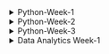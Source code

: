 <details>
    <summary>Python-Week-1</summary>

## Day 1:
### Introduction and Onboarding
I was introduced to the Python course content as well as what is expected of me in the end. Taken through how computers work with regards to memory and how it stores information, how we are able to access it and what happens when we write and run a computer program. I was then taken through installing Python, pip and Jupyter. Jupyter can only be installed using pip, which is the Python package installer which allows us to view most exercise files. Once everything was installed, I ran "jupyter notebook" which opened up the exercise files in the browser and from there I was able to create a new python 3 file which allowed me to run code in python without needing to use the command line. I also installed VS Code and ran the same Python code to see if it also works well on a text editor. Coming into this I was only familiar with VS Code so navigating and understanding Jupyter initially came with a bit of a challenge but I managed to work through it after reading more about it.

### Introduction
This compromised of a knowledge check going over finding the value of a variable when an array was already given and then altered, how a computer reads a comment line in Python and which symbol represents a comment when one is written. I found this questions helpful as they gave me a guide into what I can expect during the Python course. 

## Day 2:
### Variables and Types
I learnt that a **variable** is a basic unit of a program, which is assigned a value. The variable name cannot begin with a number, otherwise, it won't be used but it can include upper and lower case letters, including underscores. I did note that in Python, variable names begin with lowercase letters. Python has several types of variables such as *integers* - whole numbers, *floats* - decimal numbers, *complex numbers* - for complex calculations, *strings* - collections of characters, and booleans - true or false. Strings can be concatenated using a plus sign but cannot be used to add strings and numbers.

### Data Structures
These allow for the storage of a list of values in a single variable. Which are the following: **List** data structure - order is important, can contain any data type, incl. a list within a list and len funtion is used to determine the length, **Set** data structure - similar to a list, contains unique elements, declared by curly braces and order not important. **Tuples** - similar to lists, cannot be modified once declared, useful in storing large amounts of data in an efficient way in memory. **Dictionary** - collections of key-value pairs and are declared using curly braces and accessed using keys.

### Operators
These instructions that perform operations on variables and values by manipulating and performing actions on data. **Addition (+)** - adding things together to get a result and can concatenate two strings, **multiplication (*)** - multiplies numbers together but can also work with a string, **exponent** - raises a number to specified power, **division (/)** - returns floating point value even if the result is a whole number, **modulus (%)** - provides remainder after division e.g. 20/6 remainder 2 returned by modulus.
Other operators include **comparison operators** - evaluate two variables or values and produce boolean result e.g. ==, <, <=, >, >=. **Logical operators ('and', 'or' and 'not')** - 'and' returns true if both operands true, 'or' returns true if at least one operand is true and 'not' negates (reversing the truth value) boolean value it operates on. **Membership operators ('in' and 'not in')** - 'in' to check if a number of a string exits in given list/string.

### Control Flow
If statement allows us to execute a block of code only if a certain condition is met. If a condtion is true, indented code under if statement =  executed, if there's more code and an else statement is added, then the code under that = executed if condition is false. Indentation is very important - determines structure of the program.
- **For loop** - used to iterate over a list of any iterable object.
- **While loop** - similar to for loop but keeps looping until a certain condition is false. Important to make sure condition in while loop will eventually = false or loop will continue indefinitely.

### Functions
Like a machine that takes inputs and produces outputs e.g. toaster takes bread, produces toast. Toaster can still apply toasting function even if bread is not used.
- Defined by using *'def'* keyword followed by function name and arguments in parentheses.
- Can take one or more arguments and may or may not return a value.
- may mutate a variable without returning anything e.g. print function only prints output and doesn't return anything.
- keyword *'None'* represents absence of value, default return value for functions that do not explicitly return anything.

### Classes and Objects
- Class - help label and organize related collections of functions and attributes.
- E.g. a class called has multiple functions and attributes such as legs, a name and bark.
    - special function (init) created and gets called when instance of class is created.
    - init function takes variable called *'self'* which refers to specific instance of the Dog class.
```
class Dog:
    def __init__(self, name):
        self.name = name
        self.legs = 4

    def speak(self):
        print(self.name + ' says: Bark!')
```
- Defining attributes and functions of Dog class. E.g. Dog with four legs and has the name 'Rover' and a function called 'speak', which prints 'bark'.
- These attributes or functions in the class can be accessed using 'self' variable.
- Can be used by creating a new instance by calling 'dog' passing other variables such as name.
- Speak function takes 'self' as first variable ---> instance of the class  
    - class instances ---> objects
        - variables inside these classes ---> attributes
            - functions ---> methods.
```
my_dog = Dog('Rover')
another_dog = Dog('Fluffy')

my_dog.speak()

another_dog.speak()
```
### Factorial challenge
Factorial function gives the number of possible arrangements of a set of items of length 'n'
```
E.g. 4! ('four factorial') or ways to arrange four items
* can be calculated as 4 * 3 * 2 * 1
* 5! = 5 * 4 * 3 * 2 * 1 = 120
* 6! = 6 * 5 * 4 * 3 * 2 * 1 = 720
* 0! = 1
```
factorial = ! after a number = to the product of that number and all the integers below it down to one.
If type of 'num' is not an integer, we return none, this includes floats e.g. 1.2 and string. Negative numbers such as '-2' are integers but are also special cases, therefore if number < 0, return none.

- Recursion: when a function calls itself directly or indirectly.
    - all same checks performed then return the number multiplied by the factorial of the number minus one.
    - It calls itself, but with a number that's one smaller than before.
    - all checks repeated until input number = 0 and we return one.
    - factorial of the number if returned.
## Day 3:
### Ints and Floats
Division with ints = returns float e.g. 20/4 = 5.0
Returns float to accomodate non-whole numbers and adding a float to an int or multiplying/ using exponents with both = float.

- e.g. 256.0 can be converted to int using int class.
- Casting: converting from one type to another.
      - values like 8.9 casts to 8 and not 9.
      - no rounding when casting floats to ints, just removes the decimal.
      - can use round function when casting to round to nearest int ---> can also specify number of decimal places to round to.

- Floats = approximations resulting in rounding errors.
- stored as binary ones and zeros in memory, due to memory limitations ---> approximations = rounding errors.
- rounding function can mitigate (reduce, alleviate or lesson) this issue.

### Alternate Number Types
If you pass a number in a string, int class = convert to integer e.g. "100" --> 100.
If you pass second argument as a numer, it will convert first argument from that base to base 10. e.g. "100" in base 2 = 4 base 10.
First argument always = **string**
Due to maybe having non-numeric characters in the string that are valid in some bases e.g. "1ab" in base 16. "1ab" is not an integer.
```
int('1ab', 16)
1: 1*16^2, a: 10*16^1, b: 11*16^0
256 + 160 + 11 = 427
```

### Decimals
To use decimal module - import decimal class and the getcontext function. Deccimal class can help instantiate a decimal object with a number value e.g. 1/3 = 0.3333 with four decimals. Pass float as string so no problems are encounted.
```
from decimal import *
getcontext()
getcontext().prec=4 (changing decimal places)
Decimal(1) / Decimal(3)
= Decimal('0.3333')
```
```
getcontext().prec=2
Decimal(1) / Decimal(3)
= Decimal('0.33')
```

### Booleans
* Python casts integers to booleans: 1 = true and 0 = false.
* Anything except 0 = true, even -1 and imaginary 1 = true but float 0 and imaginary 0 = false.
* When it comes to strings: Boolean true = true, anything other than an empty string = true.
* Even "false" = true.
* Only false string is an empty one, with no spaces.
* Can also cast data structures to booleans - empty list or dictionary = false but anything inside = true.
* When non-value returned from a function = false.

### Strings
- Slicing: taking a portion of a string and returning it.
```
name = 'My name is Iron-man'
for first character: name[0] --> 'M'
for second character: name[1] --> 'y'
first 7 characters: name[0:7] --> 'My name'
same result as the one above: name[:7] --> 'My name'
All characters from index 11 to the end of the string: name[11:] --> 'Iron-man'

```

- Few ways to create strings --> string concatenation and f-strings
      - f-strings: allow us to insert variables or expressions inside curly braces in a string. Can also do rounding and number formating.
      - Triple quotes used to create multi-line strings.
      - Back slash used to include literal triple quotes in the strings.


### Bytes
- Data that is passed aroung but rarely modified directly.
- information is stored in ones and zeros.
- raw data = bytes project
- used for streaming files or transmitting texts without knowing the encoding.

- create empty bytes object that's four bytes long e.g bytes(4) --> /x followed by 2 hexadecimal numbers. Each has 8 bits.
    * if b is printed in front --> it's a bytes object.
    * To create bytes object with actual data --> type in utf-8 and can also used decode function to turn a bytes object --> string.
- Bytes objects = immutable like tuples, but can use a byte array if you need to modify the data.
- Can treat it like a string and modify specific byte values using slice notation.
- Can also use int library to convert hexadecimal values back to bytes.



## Day 4:
### Lists
- Slicing used to extract a range of values from a list or string, can also add a third value to control the step size.
- Range function --> generate longer lists (can be sliced)
- Negative values --> used to step backwards through the list.
```
e.g. slicing:
myList = [1,2,3,4,5]
myList[0,6,2] = [1,3,5]

0: starting index of the slice (first element)
6: ending index of slice, exclusive so slice will include elements up to but not including index 6. Since there are only 5 elements in myList, it includes all elements up to the end of the list.
2: step size, which indicates how many elements to skip between each element, included in the slice.

```

- **append() method**: To add an item to the end of a list.
  ```
  e.g. myList = [1,2,3,4]
       myList.append(5)
       print(myList)
  =    [1,2,3,4,5]
  ```
- **insert() method**: To insert an item at a specific position in the list.
  ```
  e.g. myList.insert(3,10) ---> inserting value 10 at position 3.
  ```
- two ways to remove:
  - **remove() method**: removes an item based on its value and not the index. e.g. if we want to remove number 5 from the list ```myList.remove(5)```
  - **pop() method**: removes and returns the item at the end of the list. e.g. ```myList.pop() --> last item removed```
  - can also use a loop with pop() to remove all items from the list. e.g. ``` while len(myList) > 0 and inside loop we can print myList.pop(). After the loop, the list will be empty.```
    
- when assign list to variable, variable stores a reference to the list and not a copy.
- can modify list through one variable, changes reflected in other variables that reference the same list.
- **copy() method**: used to make copy of a list so that changes to one list don't affect the other.
- e.g. ```list with values 1,2,3,4,5 = b = a.copy()``` and then print both a and b to see difference.

### Sets
+ uses curly brackets e.g ```{'a', 'b', 'c'}, mySet or mySet = set(('a', 'b', 'c'))```
+ Commonly used to remove duplicates from a list, since sets only contain unique values.
+ e.g.
  ``` list with duplicate values and de-duplicate by converting to set and back:
  myList = ['b', 'c', 'd']
  mySet = list(set(myList))
  
+ not ordered
+ can't access elements in a set using an index or slicing syntax.
+ **add() function**: used to add elements to a set
+ **discard() function**: used to remove elements

+ **membership operation (in)**: used to check if an element is in a set
+ **length() function**: find the length of a set
+ **pop() function**: removes and returns an arbitrary element from set

### Tuples
- uses parenthesis ()
- ordered
- immutable - can't be modified
- more effecient, better for storing large amounts of data.
- e.g. ``` myTuple = ('a', 'b', 'c')
           myTuple --> ('a','b','c') ```


## Day 5:
### if and Else
- Conditional statements
- allows us to execute a block of code only if a certain condition is met.
-  ```a = true, if a: print it is true``` If condition is true, indented code under if statement will be executed. If else statement added, code under that will be executed, if condition is false.
-  indentation is important.

-  Elif: if the previous conditions were not true = try this condition.

-  if else statements sometimes drag on and you only want to evaluate somthing in a one-liner.
      * use ternary operator: takes in a boolean condition, evaluates it and returns one valuse if true and another value = false.

### While Loops
- Similar to a **for** loop but keeps looping until a certain condition is false.
- ``` a = 0, while a < 5: print a, a = a + 1```
- Important to make sure that condition in the while loop will eventually become false, otherwise loop will continue indefinitely.
  * Break: used to exit a loop early and will move to the next line of code outside of the loop.
  * Continue: used to skip over certain lines within a loop and jumps back to the top of the loop to start the next iteration.
- Sometimes you might use **continue** statement inside an if statement to prevent code in the lopp from running under certain conditions.
- Another way to use **continue** and **break** is to rearrange your code and make it more readable.

### For Loops
- To iterate over a list or any iterable object.
- ```for item in my_List: print item```
    - item in for loop = variable that represents the current item in the list
- You can declare a new variable, like 'item' to hold the value of each element in your list as you iterate through it.
  1. Pass: used to write a stub for a **for** loop.
  2. Continue: used to skip the rest of a loop during a specific iteration.
  3. Break: used to stop the loop early if you founc what you are looking for.
  4. Break-else: used to find prime numbers in just a few lines - can be used with **while** loops.
</details>

<details>
    <summary>Python-Week-2</summary>

 ## Day 1:
The basic unit of a program = a function

### Functions
- composed of a name and parameters, denoted by the **def** statement.
 ```
  def performOperation(num1, num2, operation):
    if operation == 'sum':
        return num1 + num2
    if operation == 'multiply':
        return num1 * num2
    
performOperation(2, 3, 'sum')

 ```
### Named Parameters
- can assign our value, 'operation = multiply' to override it.
- can pass in 'multiply' as a third parameter, to call this function.
- use "operation equals multiply" instead of having optional keyword parameters.
```
def performOperation(num1, num2, operation= 'sum', message='Default message'):
    print(message)
    if operation == 'sum':
        return num1 + num2
    if operation == 'multiply':
        return num1 * num2
    
performOperation(2, 3, message='A new message!', operation='multiply')
```
```
A new message!
6
```
- 'message' argument added with a specific default message is printed when the function is     called.
- when calling function, message is passed before or after operation as long as you specify which argument is which by using a comma to separate everything.

### *args
* *important rule*: keyword arguments must come after positional arguments.
* order of first two arguments is important.
* keyword arguments can be in any order.
* functional limitation to how many variables can be anticipated.
* Use asterisks before argument name: To allow users to pass any number of variables to create a pointer to the inputted variables.
* example below, the function is called with 3 arguments only one is expected and by adding an asterisk before args, Python understands that the variable name is just a reference to the arguments being passed.
* A **parameter** is the variable listed inside the parentheses in the function definition.
* An **argument** is the value that is sent to the function when it is called.
```
def performOperation(*args):
    print(args)
performOperation(1,2,3)
```
```
(1, 2, 3)
```
* When a keyword argument is passed you get an error because this only works for positional arguments.
* If keyword argument passed in, an 'unexpected keyword argument' error will occur
```
performOperation(1,2,3, operation='sum')

TypeError: performOperation() got an unexpected keywword argument 'operation'
```
### **kwargs
* used to handle arguments
* print kwargs to see that the keyword arguments are now stored as a dictionary instead of a tuple.
```
def performOperation(*args, **kwargs):
    print(args)
    print(kwargs)
performOperation(1,2,3, operation='sum')
```
```
(1, 2, 3)
{'operation': 'sum'}
```
### Function Scope
* Both *args and **kwargs are used to print out the arguments passed into a function
* Allows us to see a tuple and dictionary of the passed arguments.
* 'locals' function - allows us to access all the variables within a Python function without any asterisks.

#### locals()
- locals: variable names that are only accessible locally within a function.
- Trying to reference a variable outside its scope = error
```
def performOperation(num1, num2, operation='sum'):
    print(locals())

performOperation(1, 2, operation='multiply')
print(num1)
```
```
{'num1': 1, 'num2': 2, 'operation': 'multiply'}
NameError: name 'num1' is not defined
```
- Two variables
  - local variables: defined inside the function
  - global variables: defined outside the function in the main code block. Built-in function 'globals' enables us to retrieve all of these variables.

#### globals()
- results in so many items, some are pre-built in Python.
- can be classified as either global variable scope or local variable scope.

### Global and Local Scope
- Two functions: function 1 with variables A and B, function 2 with variables C and B. Both functions will print out their local variables.
- Function 1 is called with arguments 1 and 2, and function 2 is called with arguments 3 and 4.
- Each function has its *local variable* scope and access to any variables in the *global scope*.
- They can't access each other's data.
```
message = 'Some global data'
def function1(varA, varB):
    print(message)
    print(locals())

def function2(varC, varB):
    print(message)
    print(locals())

function1(1, 2)
function2(3, 4)
```
```
Some global data
{'varA': 1, 'varB': 2}
Some global data
{'varC': 3, 'varB': 4}
```
- The defined variable, 'message' is printed out in both functions but when varA is attempted to be printed in function 2, an error occurs.
- Due to varA only being defined in function 1's local scope.
- If varA is defined in global scope, it can be printed in both functions.
- Python checks for local and global scope when looking up the variables data.
- 'message' can be redefined in function 1's local scope and print both the local and global values of the message.
- A function can also be declared within a function - inner function in function1.
- Inner function can only be called within function one.
- Syntax error - if called outside of function 1.
- When local variables in function 1 are printed, the inner function is defined as a variable.

```
message = 'Some global data'
varA = 2
def function1(varA, varB):
    message = 'Some local data'
    print(varA)
    print(message)
    print(locals())

def function2(varC, varB):
    print(varA)
    print(message)
    print(locals())

function1(1, 2)
function2(3, 4)
```
```
1
Some local data
{'varA': 1, 'varB': 2, 'message': 'Some local data'}
2
Some global data
{'varC': 3, 'varB': 4}
```
### Functions as Variables
#### Variables as Functions
- Variables and functions - have names and data associated with them
- Data includes information about required parameters and the lines of instruction to be executed.
- In Python, a function is represented as an object.

#### Viewing Function Data with __code__
- The "code" attribute of Python function objects can be used to confirm that functions are just variables in Python.
- attribute prints the names and the byte object of all the lines of instruction in a function - not typically used.
```
print(x.__code__.co_varnames)
print(x.__code__.co_code)
```
```
()
b'\x97\x00y\x01'
```
**Note**: Functions are simply variables associated with some data.

#### Text Processing in Python
- Two text processing operations and a function that can make the text lowercase, remove punctuation, new lines and words that are 3 characters or less.
- can also remove long words, by calling the function in a list, the order can be changed or decide which functions to apply.
- allows for flexibility in the order and selection of text processing functions.

#### Lambda Functions
- a way to represent a function without giving it a variable name.
- lambda keyword used to define a small function
```
(lambda x: x + 3)(5)
```
```
8
```
- a lambda function that takes a single parameter x and returns x plus 3
- no need to use the return keyword in lambda functions since it's implied.
- useful when you need to pass a function as an argument to another Python function, such as the sorted function that sorts a list of values.
```
myList = [{'num': 3}, {'num': 2}, {'num': 1}]
sorted(myList, key=lambda x: x['num'])
```
```
[{'num': 1}, {'num': 2}, {'num': 3}]
```

## Day 2:
### Anatomy of a Class
#### Instance Attributes
- Dog class has two attributes: name and legs, which are attributes that every instance of the dog class possesses.
- a new instance, 'Rover', can print its name and legs using 'my_dog.name' and 'my_dog.legs'
- **Note**: we cannot directly see the value of the legs attribute even though it is hardcoded in the dog initialization function. If we try to access 'dogs.legs' = ERROR, and we cannot modify the value of legs.
```
class Dog:
    def __init__(self, name):
        self.name = name
        self.legs = 4

    def speak(self):
        print(self.name + ' says: Bark!')

myDog = Dog('Rover')
print(myDog.name)
print(myDog.legs)
```
```
Rover
4
```
#### Static Attributes
- Defining something in a static variable outside of the constructor: each instance of the class will have the same value for legs.
- legs attribute can be accessed directly on the class itself by calling dog.<=gs.
- static variables: don't change with each instance, are commonly used to hold constants or fundamental business logic.
```
class Dog:
    legs = 4
    def __init__(self, name):
        self.name = name

    def speak(self):
        print(self.name + ' says: Bark!')

myDog = Dog('Rover')
print(myDog.name)
print(myDog.legs)
```
```
Rover
4
```
```
Dog.legs = 4
```
**NB**: static variables can still be changed, to prevent this, an underscore is added before the variable name to indicate the variable should not be modified directly - *getter* method should be used instead.

- Getter method: retrieves the value of the variable, >=t<=gs in this case.
    - does not need to pass in the *self* attribute, because legs is a static variable in the class.
    - method called without passing in *self*, but it is also possible to call it with *self* included.
    - *self* variable: conventional variable name to refer to the class instance.

**Note**: classes have their own variable scope rules. If *self.<=gs* is not set to something else, it references the class variable<=*gs*. The instance variable<=*gs* can also be modified by assigning a new value to *mydog.<=gs*.

### Instance and Static Methods
- clean text method: static method because it does not belong to any particular class instance
- add text: instance method that belongs to a particular instance of the class
- static variables i.e. replace puncs, can also be added to control which punctuations get replaced.
- use the class name or class instance to refer to static variables, but this cannot be done with instance methods.

#### decorators
- special annotation or description for a function definition.
- adding @staticmethod decorator to the function definition, states in Python that the function is a static method and should not have 'self' passed in as an argument.
- allows the use of the function without creating an instance of the class.

### Inheritance
#### Class Inheritance
- One class can inherit all the methods and attributes of another class
- Original class = Parent class
- New class = Child class
- Inheritance process happens automatically when the child class is created.
**NB**: If child class defines an attribute or method that is the same as the parent class, the child's version will overwrite the parent's version.

#### Extending Build-in Classes
- creating a new list can be done by instantiating it as a 'list'.
- although it appears as a function, 'list' = class.

- if you want a list that ensures all appended items are unique, like a set
- create list by extending the list class
- unique list class inherits from the list class and we will override the append function.

- new function: check if item is already in the list --> it will return
- cannot use self.append --> cause infinite recursion or an endless loop
- call original append function in the parent class instead --> 'super' function
- **'super'** function: assess the underlying instance of the parent class and will be called super.append
- e.g. ```super().SetPrice(50) -call a function of its parent class```

- 'super' function can also be used in the constructor.
- new attribute added to child class instance done using ```self.some_property = unique_list```
- This overwrites the constructor of parent class.

- to avoid such, use 'super' again and ensure parent constructor is called first before adding our new property
- when new class initiated = new property added.
  
## Day 3:
### Handling Errors and Exceptions
- when something is divided by zero --> zero division error
- such problems are referred to as errors while other times are called exceptions
- exceptions: determined during runtime and can be retried
- errors: cannot be retried

- All Python errors and exceptions stem from a class called the **basic exception**
- division by zero is a type of arithmetic error --> type of exception --> extends the base exception class.
- base exception class: provides useful and powerful properties to exceptions, i.e. halting code execution and providing information about why and how the execution was halted.

- Can determine the file in which zero division error occurred
- can identify the specific line, line one in this case
- if 1/0 is placed into a function called 'causeError' and then the function is called, the stack trace becomes more elaborate.

- This entire traceback is known as a stack trace.
- it provides a trail through the stack that aids in debugging our program.
- stack trace extended further by adding function called 'callCauseError' that returns 'causeError' function and is called.

```
def causeError():
    return 1/0

def callCauseError():
    return causeError()

callCauseError()
```
```
ZeroDivisionError                         Traceback (most recent call last)
Cell In[2], line 7
      4 def callCauseError():
      5     return causeError()
----> 7 callCauseError()

Cell In[2], line 5
      4 def callCauseError():
----> 5     return causeError()

Cell In[2], line 2
      1 def causeError():
----> 2     return 1/0

ZeroDivisionError: division by zero
```
#### Try/Except
- a zero division error
- exception is can't and will not be raised anymore
- it is a class with attributes that can be created and even returned.
- try block: used to check some code errors i.e. code inside the try block will execute when there is no error in the program
- except block: code inside block will execute whenever the program encounters some error in the preceding try block
- if no exception, then only the try clause will run, except clause is finished
- if exception occurs, try clause will be skipped and except clause will run
- if exception occurs, but ecept clause within the code can't handle it, it is passed on to the outer try statements. *IF exception* left unhandled, then execution stops.
```
try:
    1/0
except Exception as e:
    print(type(e))
```
```
<class 'ZeroDivisionError'>
```
### Managing and Handling Exceptions
- catching the exception and just returning it.
```
def causeError():
    try:
        return 1/0
    except Exception:
        print('There was some sort of error!')
causeError()
```
```There was some sort of error!```
#### Finally
- finally statement: they execute no matter what happens inside this try block
- except statements not needed
- error is thrown, but is still printed
- even if no exception is raised at all, it still executes
- often used when *timing how long a function takes to execute*
- to time our function --> import time class and time
- finally needs to be after everything else, including an 'else' statement, otherwise you'll get a runtime error.
```
import time

def causeError():
    start = time.time()
    try:
        time.sleep(0.5)
        return 1/0
    except Exception:
        print('There was some sort of error!')
    finally:
        print(f'Function took {time.time() - start} seconds to execute')

causeError()
```
```
There was some sort of error!
Function took 0.5015561580657959 seconds to execute
```
#### Catching Exceptions by Type
```
def causeError():
    try:
        return 1 + 'a'
    
    except TypeError:
        print('There was a type error!')
    except ZeroDivisionError:
        print('There was a zero division error!')
    except Exception:
        print('There was some sort of error!')

causeError()
```
```There was a type error!```

- order doesn't matter if general exception moved up --> this is the class from which all of these extend
- always want the most general exceptions at the bottom and the more specific ones up top.
- involved exception handling and catching --> HTTP request-response handling

#### Custom Decorators
```
def handleException(func):
    def wrapper(*args):
        try:
            func(*args)
        except TypeError:
            print('There was a type error!')
        except ZeroDivisionError:
            print('There was a zero division error!')
        except Exception:
            print('There was some sore of error!')
    return wrapper

@handleException
def causeError():
    return 1/0

causeError()
```
``` There was a zero division error!```

- decorator handleException, placed in a causeError function returns 1/0
- when causeError is called, this handle exception, is used to accept those various exceptions that this could throw.
- decorator can be reused for another function
- **custom decorator**: changes the name of a function
- allows for the modification of functions or class through their behaviour 

#### Raising Exceptions
- use **handleException** decorator
- a function called raiseError raises Exception
- raise statement raises or throws this new exception that was created when it reached
```
@handleException
def raiseError(n):
    if n == 0:
        raise Exception()
    print(n)

raiseError(1)
```
``` 1 ```

- function excepts any input except the number zero
- else statement not needed: once the exception is raised, execution will halt and throw this exception and then the print n will never be reached.
  
### Working with Custom Exceptions
- class CustomExceptions extends Exception: pass
- pass statement: used because nothing else is defined for our new CustomException class, it inherits the constructor of the Exception class that it is extending

- are usually lightweight classes with very little in the way of special attributes and methods but might have some attributes useful for organizing and presenting information to the user about the error.

#### Adding Attributes
```
class HttpException(Exception):
    statusCode = None
    message = None
    def __init__(self):
        super().__init__(f'Status code: {self.statusCode} and message is: {self.message}')

class NotFound(HttpException):
    statusCode = 404
    message = 'Resource not found'

class ServerError(HttpException):
    statusCode = 500
    message = 'The server messed up!'

def raiseServerError():
    raise ServerError()

raiseServerError()
```
```
ServerError                               Traceback (most recent call last)
Cell In[4], line 19
     16 def raiseServerError():
     17     raise ServerError()
---> 19 raiseServerError()

Cell In[4], line 17
     16 def raiseServerError():
---> 17     raise ServerError()

ServerError: Status code: 500 and message is: The server messed up!
```

- HttpException extends the Exception and is given a status code.
- exception message gets formatted with the status code and message because it extends this HttpException.


## Day 4:
### Fundamentals of Threads and Processes
- computers have both memory and file storage
- long-term memory: save a file and load to a file from the disc
- short-term memory: declare a variable in our program.
- the operating system responsible for allocating memory to each process running on the computer.
    - puts walls between the processes so they cannot access each other's memory.
    - memory: segmented, access is controlled by the operating system.
    - allow us to move these two pieces of code into the same process --> get to share memory.
  
### Multithreading
-	The ability of a processor having multiple threads and executes them at the same time in parallel
-	threads share the same space in memory
-	when the program has periods of **'waiting' and doing nothing**, multi-threading **decreases the runtime of a program**.
-	longSquare: calculates the square of a number but takes a long time to do it.
-	Threads: when waiting to fetch data from a remote server, code is sitting around doing nothing, you can do all the waiting in parallel and not one at a time.
-	```T1 is threading.thread and nd, t2 is threading.thread```
-	Target = name of the target function, longSquare
-	Args = arguments
-	all threads of a process share global variables (stored in heap) and the program code
```
def longSquare(num, results):
    time.sleep(1)
    results[num] = num ** 2

results = {}
t1 = threading.Thread(target=longSquare, args=(1,results))
t2 = threading.Thread(target=longSquare, args=(2,results))

t1.start()
t2.start()

t1.join()
t2.join()

print(results)
```
``` {1: 1, 2: 4} ```

### Multiprocessing
- two Python processes running independently, multi-processing and Python
- can have two separate Python processes running but you have to start by hand
- multiprocessing module is used to start, stop and manage these processes.
- more than one processor being used
```
def longSquare(num, results):
    time.sleep(1)
    print(num ** 2)
    print('Finished computing!')

results = {}
processes = [Process(target=longSquare, args=(n,results)) for n in range(0, 10)]
[p.start() for p in processes]
[p.join() for p in processes]
```
- processes do not share memory
- they get a copy of this dictionary in their own separate memory space, with no way of accessing it except if they record it somewhere i.e. a file system or a database.
- can print the computed value from within the function itself, rather than returning this or saving it in the results, we just print.

- Processes = list
- processes can contain multiple threads
- threads share the same space in memory

- start(): starts a process
- join(): stop execution of current program until process is completed
  
## Day 5:
### Opening, Reading and Writing
#### Reading Files
- two applications making changes to the same file at the same time causes problems
- use open function and pass in the name of the file
- and have a file 10_01_file.txt, second argument = string R.
```
f = open('10_01_file.txt', 'r')
print(f)
```
#### Writing Files
- open the file in read modem prin f = file object
- readline: get the actual text inside the file by reading the lines of the file one at a time (f.readline)
- when run again you get different line each time --> file contains some sort of bookmark of which lines of the file are already read

- lines are double-spaced --> each line of the file has a new line character on it at the end, the print statement also includes its own new line.
- can be fixed by stripping out any leading or trailing white space, including new lines, done with the strip function on each line.

#### Appending files
- use 'W' instead of 'R' for write
- writing to files - an expensive operation, Python makes it more efficient by putting all of the data you are writing to the file in a buffer
- it only writes to the file when that buffer gets full or when the file is closed
- f.close and then run that to close the file
```
f = open('10_01_output.txt', 'a')
f.write('Line 3\n')
f.write('Line 4\n')
f.close()
```
```
with open('10_01_output.txt', 'a') as f:
    f.write('some stuff\n')
    f.write('some other stuff\n')

print(f)
```
``` <_io.TextIOWrapper name='10_01_output.txt' mode='a' encoding='cp1252'> ```

``` f.write('PS. I forgot some stuff') ```
```
ValueError                                Traceback (most recent call last)
Cell In[6], line 1
----> 1 f.write('PS. I forgot some stuff')

ValueError: I/O operation on closed file.
```
### CSV
#### Reading
- CSV file contains tab-separated values, all of these are tabs
- reader object is not a list: it is a csv reader class used as you would use a list an it is iterable
- reader has an internal bookmark that keeps track of where you are
- multiple lines can be called and can also be converted to a list
- header data from Python --> use the dict reader

#### Filtering Data
- converting from reader object to a list object
```
primes = []
for number in range(2, 99999):
    for factor in range(2, int(number ** 0.5) + 1):
        if number % factor == 0:
            break
    else:
        primes.append(number)
```
```
data = [row for row in data if int(row['postal code']) in primes and row['state code'] == 'MA'] 
len(data)
```
### JSON
#### loading JSON
- JSON is not Python
- looks like a dictionary, but it's a string
- turn json string to dictionary --> import JSON module
- json.loads is used to parse a JSON string into a Python object
  
```
jsonString = '{"a":"apple", "b":"bear", "c":"cat"}'
try:
    json.loads(jsonString)
except JSONDecodeError:
    print('Could not parse JSON!')
```
``` Could not parse JSON! ```
                                                 
``` {'a': 'apple', 'b': 'bear', 'c': 'cat',} ```
``` {'a': 'apple', 'b': 'bear', 'c': 'cat'} ```

- JSON string shouldn't have a trailing comma --> JSON decode error

#### Dumping JSON
- use json.dumps method
```
pythonDict = {'a': 'apple', 'b': 'bear', 'c': 'cat',}
json.dumps(pythonDict)
```
``` '{"a": "apple", "b": "bear", "c": "cat"}' ```

#### Custom JSON Decoders
- use JSONEncoder because JSON module can't handle Animal class
- 'o' is the object that's being passed that needs to be decoded into JSON
```
from json import JSONEncoder
class Animal:
    def __init__(self, name):
        self.name = name

class AnimalEncoder(JSONEncoder):
    def default(self, o):
        if type(o) == Animal:
            return o.name
        return super().default(o)
    
pythonDict = {'a': Animal('aardvark'), 'b': Animal('bear'), 'c': Animal('cat'),}
json.dumps(pythonDict, cls=AnimalEncoder)
```
``` '{"a": "aardvark", "b": "bear", "c": "cat"}' ```

</details>

<details>
    <summary> Python-Week-3 </summary>

## Day 1:
### Finding Inspiration
- Developing an application to send a daily email digest, neatly compiling all the information needed in one convenient place.
  
### User Stories
- depicts small scenarios from the user's perspective
- these stories should emphasize the user's goal and motivation rather than the application itself.
- user stories: brief, simple and informal, perfect for jotting down on index cards
- as a [user/role], I want [goal] so that [reason/benefit] format (three core elements).
```
As a digest recipient, I want to receive an email every morning with current and useful information to know what's happening in the world and learn something new daily.
```
*Important*: consider the needs of the administrator role. An admin might want to curate content, control the email's timing and manage the recipient list.

### Use Cases
- typically include a title, an actor (a user or system), and a scenario that describes how a goal is achieved
- scenario can be written as a paragraph or a list of steps
- user stories focus on the who, what and why of a task/goal
- user cases cover the who, what and how of achieving that goal

### Project Requirements
- to capture the capabilities and limitations of an application
- functional requirements: describe what the application should or should not do and are written as sentences starting with "the application must" or "the application shall"
  
- requirements act as a checklist to ensure the application meets all necessary functionalities

- non-functional requirements: describe how the application should accomplish its tasks
- focus on qualities like maintainability, reliability, and usability
```
the application should have a configurable GUI for the admin to interact with, be extensible for adding more content types, and be resilient to content errors
```

### Architecture
- identifying nouns helps determine potential objects
- for instance, in functional requirements, words like quote, forecast, location, trends, article, content, email and recipients stand out as potential objects

- group related nouns together such as content and email, provides a starting point for potential classes
- content, email and GUI emerge as candidates for classes
- behaviours and responsibilities are determined by extracting simplified verb phrases from the requirements, like generating quotes, retrieving forecasts, formatting content, and sending emails.
- These behaviours are assigned to the corresponding classes based on their relevance

- The content class is responsible for generating and retrieving content, the email class handles formatting content and sending emails, and the GUI manages configuration-related behaviours.
- This process helps draft method names and provides an initial structure for the program
  
![image](https://github.com/Nolu-M/Python/assets/119700411/3422a5f5-051c-47c4-9566-d154dad9382b)

### Stub Code
- provides the structure for implementation, allowing for separate development of the email class, independent content functions and the GUI
- 3 Python modules used
    - *dd_content.py*: contains independent functions to retrieve data e.g. random quotes, weather forecasts etc, allowing easy expansion with additional content sources in the future 
    - *dd_email.py*: contains the skeleton for the daily digest email class, with placeholder methods using the pass statement.
      - allows the script to be executed without errors
    - *dd_gui.py*: handles the graphical user interface for the email digest administrator & utilizes *TKinter* module.
      - if name = main section is filled with standard code to build and run the GUI when the module is executed as the main script.

## Day 2:
### Daily Inspirational Quotes
- stored using the CSV format chosen for simplicity
  
- The `get_random_quote` function is implemented.
- function takes named parameter for the quotes file location, default value = quotes.csv
- file loading code is wrapped in a try-except block to handle potential exceptions
- CSV file opened and a list of dictionaries is created using list comprehension
- CSV reader is instructed to use the vertical pipe symbol as the delimiter
- In except block, default quote is defined in case the file fails to load

- random module's 'choice' function: used to select a random quote from the list, which is returned as a dictionary object
- the function is called without an input argument, and the returned quote is printed
- quotes file argument set to None, triggering the exception clause and returning the default quote.

### Weather Forecasting with OpenWeatherMap
- used to fetch weather information from the internet
- two ways:
    - using Python web-scraping library to extract forecast information from a website like weather.com
    - search the Python Package Index for a Python library that can retrieve weather data from an online source or find an online source of weather information that provides API we can directly call from our program = *openweathermap.org*

*Important*: Several Python libraries on pypy.org can retrieve OpenWeatherMap data.

- OpenWeatherMap offers various callable APIs for accessing current and forecast weather information
- must register to obtain an API key

- when accessing forecast API, default format for returned data is JSON
  
### Trending Social media Content (Twitter)

## Day 3:



## Day 4:
### GUI Design Planning
- designed for the admin to have control over the daily digest application
- based on the example: Gui is used to provide users with options to customize their digest email
    - should be able to choose content sources, manage recipients, schedule sending time and configure sender credentials
    - spin boxes: used to select the hour and minute in the 24 hour format

### Exploring Python Tkinter GUI
- GUI module called "dd GUI" is used
- TKinter variables: instantiated to store recipient data, and these variables, along with the frame reference, and are passed to the "build GUI recipients" function that handles creating the GUI widgets.
- all variables are instantiated within the initialization method to easily initialize their values in one place
- the init method also instantiates and starts the scheduler thread and reregisters an event to stop the thread before closin the GUI window.

</details>

<details>
<summary> Data Analytics Week-1</summary>
    
# Day 1:
## Introduction and Induction
### The Cape Innovation and Technology Initiative
* non-profit organization established in 1998
* mission: to create a future-proof, inclusive society by using innovation and technology to transform our present and protect our future
* interventions focused on:
  - Entrepreneurial support and ecosystem development: Ecosystem development = a group of different independent businesses create products/services that together make one complete offereing e.g. manufacturing of cars, different companies like glass, paint and tire/rubber manufacturers supply different parts in order to make a car.
  - Digital economy job-readiness
  - Strategic open innovation clutter development: where global economic hot spots occur and new technologies germinate at an astounding rate and where pools of capital, expertise, and talent foster the development of new industries and new ways of doing business.

## Computing with Confidence
### What is a confident computer user?
- one who knows more than just the required key presses to operate the software they are using.
- important qualities:
    - knowing how to cope when things go wrong
    - knowing how to learn computing skills independently

### How to cope when things go wrong?
- personal computiing is changing, need to cope with the changes and unreliability.
    - save work often
    - back up all your important work regularly
    - look for workarounds: if one way doesn't work, look for another
    - built in sources for help
    - develop and use your support network
      
### learning new Computing Skills
- use websites and Youtube videos
- try out and explore, errors will occur and modern software will warn you and allow you to undo them
- look for patterns, differences/similarities so you can begin to guess what to expect
- learn from others while also offering help

## Module Focus
* domain of data analytics - two primary components:
    * conceptual understanding of data (theoretical aspect)
    * hands-on manipulation of data (practical aspect)
* both components can operate independently
* aim is to extract actionable insighs and valuable information from data
* achieved through coding, low-code platforms or no-code solutions
  
## Chapter 1: The Data Analyst

### What is Data Analytics
- **Data analyst**: transforms raw data into actionable insights that guide decision-making process within an organization.
    1. Data collection and preparation:
          * sourcing data from various channels i.e. databases, spreadsheets, external sources
          * cleaning and organizing the data for accuracy, consistency and readiness for analysis
    2. Data Analysis:
          * statistical methods, machine learning techniques, analytical tools to interpret data
          * identifying trends, patterns and correlations
    3. Data Visualization and Storytelling:
          * creating visual representations of the data i.e. chars, graphs and dashboards to understand complex information easily
          * articulating findings to communicate significance of the data to stakeholders
    4. Decision Support:
          * Making recommendations based on data-driven insights to guide business decisions
          * providing context around the data, and implications and future trends
    5. Collaboration and Communication:
          * working closely with other departments to understand their data needs, provide insights
          * effectively communicate complex data findings clearly and concisely
    6. Continous Learning and Adaptation:
          * keeping up-to-date with latest industry tends, tools and technologies in data analysis
          * Adapting to new types of data and analytical
- goal is to contribute to organization's success by turning data into a valuable asset that informs and drives decision-making

### Welcome to the World of Analytics

Three major pillers that come together to allow analytics to thrive
- data
- storage
- computing power: Moore's Law, we will double the amount of computing power on a single device every two years.
    
### Career in Analytics
Data analysts and scientists are in high demand

### The Analytics Process

1. Data acquision
2. Cleaning and Manipulation
3. Analysis
4. Visualization
5. Reporting and Communication

#### The Analytics Process is Iterative
- *analytics process*: a set of interrelated actions that may be revisited frequently while working with a dataset.
- e.g. analyst reviewing a visualization may notice unusual data points that do not belong in the dataset, causing them to return to the data cleaning stage and rerun their analysis with the newly cleaned dataset
- e.g. analyst running an analysis might discover their analysis woule be enriched by adding another source of data, causing them to return to the acquision stage
- this process helps you understand the different activities that take place during a data analysis and the approximate order in which they typically occur

#### Analytics Techniques
techniques are grouped into categories based on the purpose of the analysis and/or nature of the tool.
- Descriptive Analytics
- Predictive Analytics
- Prescriptive Analytics

#### Machine Learning, Artificial Intelligence and Deep Learning
- *machine learning*: uses algorithms to discover knowledge in your datasets that can be applied to help make informed decisions about the future.
    - segmenting customers, determining the marketing messages that will appeal to different customer groups
    - discovering anomalies in a system and application logs that may be indicative of a cybersecurity incident
    - Forecasting product sales based on market and environmental conditions etc.
  
- *artificial intelligence*: includes any tyoe of technique where you are attempting to get a computer system to imitate human behaviour.
- *maching learning (ML)*: subset of AI techniques, ML techniques attempt to apply statistics to data problems in an effort to discover new knowledge or are AI techniques designed to learn

- *deep learning*: uses complex techniques, known as neural networks, to discover knowledge in a particular way.
- highly specialized subfield of machine learning, commonly used for image, video and sound analysis

### Data Governance
- Data governance programs ensure that the organization has high-quality data and is able to effectively control that data.

#### Analytics Tools
- software helps analysts work through each one of the phases of the analytics process
- tools automate the heavy lifting of data analysis, improving the analyst's ability to acquire, clean, manipulate, visualize and analyze data.
- also provide invaluable assistance in reporting and communicating results
- e.g. Microsoft Excel or Google Sheets (spreadsheet tools)
- e.g. advanced skills: R programming language provides analysts with direct access to their data, but requires basic coding skills

## Chapter 2: Understanding Data

### Exploring Data Types
- *data element*: an attribute about a person, place or thing containing data within a range of values
    - also describe characteristics of activities, including orders, transactions and events
- *data type*: limits the values a data element can have
    - individual data types support structured, unstructured and semi-structured data

#### Tabular Date
- data organized into a table made up of columns and rows
- table represents information about a single topic
- each column represents a uniquely named field within a table, also called a *variable*, about a single characteristic
- contents of each column contain values for the data element as defined by the column header

- think of tabular data as rectangular data, easy to draw a rectangle around the data
- top of the rectandgle is defined by columns, rows define the left side of the rectangle

- intersection of a row and column contains a specific value
- e.g. to identify Hazel's breed, look at where her row intersects with the Breed Name column and see that she is a Labradoodle

- spreadsheets, including Microsoft Excel, Google Sheets and Apple Numbers: practical tools for representing tabular data
- relational database management system (RDMS), called a database: extends the tabular model
- database: organizes related data across multiple tables, connection between tables is known as a *relationship*
- Oracle, Microsoft SQL Server, MySQL and PostgreSQL, examples of database software
- tabular data is the concept underpins both spreadsheets and relational                                                                       
### Structured Data Type
- tabular, organized into rows and columns
- in a spreadsheet, cells are where columns and rows intersect
  
![image](https://github.com/Nolu-M/Python/assets/119700411/592f05b1-300d-448e-b8b0-cc51ada48a8b)

#### Character
- character type limits data entry to only valid characters
- characters can include the alphabet and numbers
- multiple data types are available that can enforce character limits

#### Alphanumeric
- widely used data tyoe for stroing character-based data
- when a data element consists of both numbers and letters
- ideal for storing product stock-keeping units (SKUs), common in retail clothing space for items
- excluding numbers can be achieved using the text data type
- text is subset of aphanumeric, only allowing the storage of alphabetic characters

data types:
* char, varchar2, varchar, CLOB, varchar(max) and LONGTEXT
* CLOB and LONGTEXT: vendor specific

#### Character Sets
- databases use character sets to map or encode, data and store digitally
- individual characters may consume multiple bytes, impacting the length of a character string you can store in a character data type

1. Numeric: databases accomodate two types - *integer* and *numeric*
2. Whole Numbers: integer and all subtypes are for storing whole numbers. Microsoft and MySQL databases support the bit data type, can be empty, or store a 0 or a 1. Flags indicate is something is on or off, on = 1 or true and off = 0 or false. The bit stores status of a flag.
3. Rational Numbers: numeric data type is for rational numbers that include a decimal point. 
4. Date and Time
5. Currency:
    * data storage - contains actual value for a given data element
    * data formating - takes a given data value and then formats it for display purposes, common when dealing with currency and date data types.
    * only Microsoft SQL Server has data types specifically for storing currency
#### Strong and Weak Typing
- strong typing: when technology rigidly enforces data types
- weak typing: loosely enforces data types
    - spreadsheets use weak typing to help make it easier to accomplish work
    - default to an 'automatic' data type and accomodate practically any value
    - when data type is specified, it is loosely enforced compared to a database

### Unstructured Data Types
- any data type that does not fit neatly into the tabular model
- e.g. digital images, audio recordings, video recordings and open-ended survey responses
  
1. *Binary*: supports any digital file, file size = limiting factor, you need to select a data type that is as large as the largest file you plan on stroring.
2. *Audio*: audio is stored in its raw form, consuming the most storage space. It can be encoded with a compression algorithm to reduce the amount of space required and it requires a data type designed to handle raw binary data.
3. *Images*: computer sees images as a binary file stored as ones and zeros, artificial intelligence algorithms for image processing over digital photos allow us to see the images.
    - the greater the resolution, the more detail an image contains and the more storage space it needs
    - storing images in a database requires a data type designed to handle raw binary data i.e. varbinary or BLOB
4. *Video*: resolution and video duration have an impact on the stroage a video consumes
5. *Large Text*: Oracle created CLOB data type to handle large text
   
### Categories of Data
- semi structured data: represents the space between structured speadsheets and unstructured videos
    1. *Quantitative vs Qualitative*:
          * quantitative = numeric values and answers questions like 'how many?', data discrete or continuous e.g. age
          * qualitative = text values and answers questions like 'why?' and 'what?', data is discrete
    2. *Discrete vs Continuous Data*:
          * discrete = measurements that can't be subdivided, useful when you have things to count. **Applies when counting**.
          * continuous = typically need a decimal point, measuring things like height/weight. **Applies when measuring**
    3. *Categorical data*:
          * text data with a known, finite number of categories is categorical e.g. animal type
    5. *Dimensional Data*:
          * dimensional modeling = an approach to arranging data to facilitate analysis and organizes data into fact tables and dimension tables.
          * fact tables store measurement data that is of interest to a business i.e. appointment data table
    
### Common Data Structures

#### Structured Data
* tabular data = structured, values stored in a consistent, defined manner, organized into columns and rows
* method of organization facilitates aggregation and makes summarization easy
* does not translate directly to data quality

#### Unstructured Data
* qualitative, describing the characteristics of an event or an object
* images, phrases, audio or video recordings and descriptive text
* machine data =  common source i.e. smartphones, tablets, personal computers and servers
* object storage facilitates storage of unstructured data
* the key is a unique identifier, value is the unstructured data itself i.e. key = filename, value = contents of the file

#### Semi-Structured Data
* data that has structure and that is not tabular i.e. email
* semi-structured formatting options use separators or tags to provide context around a data element

### Common File Formats
facilitate data exchange and tool interoperability

#### Text Files
- consist of plain text amd are limited in scope to alphanumeric data
- ability to be opened regardless of platform or operating system
- referred to as **flat files**
- when machines generate data, output is stored in a text file

- delimiter = facilitates transmitting structured data via a text file, the character that separates individual fields and can be any character i.e. comma and tab.
- comma-separated values (CSV): when a file is comma-delimited
- tab-separated values (TSV): when a file is tab-delimited

#### Fixed-Width Files
- before delimited files with variable-length columns, flat files were fixed-width
- more laborious to create due to extra steps
- data rows requires you to determine the maximum length of each column, then pad values that are shorter than the max length
- numeric fields = accomplish padding by prepending a leading zero
- alphanumeric/text fields =  done by prepending or appending spaces

#### JavaScript Object Notation
- JavaScript Object Notation (JSON) is an open standard file format, designed to add structure to a text file without incurring significant overhead
- easily readable and easily parsed by modern programming languages
- Python, R and Go have libraries containing functions that facilitate reading/reading JSON files
- R factilitates statistical analysis of data

#### Extensible Markup Language (XML)
- Extensible Markup Language (XML) is a markup language that facilitates structuring data in a text file
- incurs more overhead like JSON because it makes extensive use of tags
- tags: describe a data element and enclose each value for each data element, help readability but add significant amount of overhead
- results in a file roughly double in size
- in 1999, it was the data format of choice and facilitated Asynchronous JavaScript and XML(Ajax) web development techniques.
- AJAX allowed client applications, written in HTML, to retrive data from a server asynchronously, without waiting for server response, the speed with which dynamic web pages operated increased.

#### HyperText Markup Language (HTML)
- a markup language for documents designed to be displayed in a web browser, tag based
- HTML pages serve as the foundation of how people interact with the World Wide Web

# Day 2:
## Chapter 3: Databases and Data Acquision

### Exploring Databases 
1. Relational: oldest and most mature databases, excel at stroing and processing structured data
2. Nonrelational: unstructured data

#### Relational Model
- developed in 1969 by IBM's Edgar F. Codd
- builds on the concept of tabular data
- an entity contains data for a single subject, i.e. nouns
- benefits include consistency rollback, stored procedures, locking and concurrency
  
- row = instance of an entity
- the entity relationship diagram (ERD): visual artifact of the data modeling process
    - it shows the connection between related entities
    - a relationship is a connection between entities, symbols adjacent to an entity describe the relationship
 
- cardinality: the relationship between two entities, showing how many instances of one entity relate to instances in another entity
    - specify cardinality in an ERD with various line endings
    - first component of the terminator indicated whether the relationship between two entities is optional or required
    - second component indicates whether an entity instance in the first table is associated with a single entity instance in the related table or if an association can exist with multiple entity instances.
![image](https://github.com/Nolu-M/Python/assets/119700411/961e6486-ab25-417b-8e01-c40f4dc1d944)

    - *unary* relationship: when an entity has a connection with itself (comparatively complex & rare)
    - *binary* relationship: connects two entities (most common & easy to explore)
    - *ternary* relationship: connects three entities e.g. use ticket entity to connect a venue, a performing artist and a price (comparatively complex & rare)

#### Relational Databases
- pieces of software that let you make an operational system out of an ERD
- every row = unique
- relational entities correspond to database tables, and entity attributes correspond to table columns
- when creating tables, order does not matter becuase you can specify the column order when retrieving data from a table
- when an attribute becomes a column, you assign it a data type
- end result = schema (ERD with the additional details needed to create a database)
![image](https://github.com/Nolu-M/Python/assets/119700411/6a45acdf-831b-47cf-9b94-229e1a79ddc5)

- **associative table**: both a table and a relationship e.g. an animal can belong to more that one person
    - lets you identify the relationship between specific animal and a particular person with a minimum amount of data duplication

- **primary key**: one or more attributes that uniquely identify a specific row in a table
    - best to use synthetic primary key: an attribute whose only purpse is to contain unique values for each row

- to link to tables you need a **foreign key**: one or more columns in one table that points to corresponding columns in a related table
    - references another table's primary key
    - enforces referential integrity or how consistent the data is in related tables
- **composite primary key**: a primary key with more than one column
  
- to pull data from a relational database = perform a query, composed using a programming language called Structured Query Language (SQL)
    - query needs to perform a database join to retrieve the data to substitute
    - a join uses data values from one table to retrieve associated data in another table, typically using a foreign key
![image](https://github.com/Nolu-M/Python/assets/119700411/6b6c299a-4cbb-4a09-b3c1-2496b56674b9)

- a database administrator (DBA): a highly trained person who understands how database software interacts with computer hardware
    - looks after how the database uses the underlying storage, memory and processor resources assigned to the database
    - looks for processes that are slowing the entire database down

- use foreign keys to implement data constraints in a database e.g. relationship connecting address with state

- relational database providers:
    - Oracle: released in 1979
    - Microsoft: developed SQL Server, MariaDB and PostgreSQL
    - Amazon Web Services (AWS) developed Aurora, which is compatible with MySQL and PostgreSQL.
      - Aurora = unique, because it takes advantage of AWS's underlying cloud platform and it is easy to scale

#### Nonrelational Databases
- does not have a predefined structure based on tabular data
- flexible, scalable and cost-effective
- data available = absent, therefore, need to know more about the data itself to interact with it
- data validation happens in code as opposed to being done in the database
    1. Key-Value:
          * data stored as a collection of keys and their corresponding values
          * key = globally unique across the entire database, key identifies an individual row in a specific table, can be a sequence of numbers, alphanumeric strings or some other combination of values
          * scalability
          * only way to search is to have the key e.g song = key, audio file = value
    3. Document:
          * similar to a key-value database, with additional restrictions
          * value is restricted to a specific structured format e.g. JSON document
          * more flexible than key-value databases
          * searching using a field within the document is possible
          * document key = profile name
    5. Column-Family:
          * use an index to identify data in groups of related columns
          * e.g. Person_ID becomes index and other columns are stored independently
          * this design facilitates distributing data across multiple machines, enabling handling massive amounts of data
          * ability to handle large data volumes is due to the technical implementation details of how these databases organize and store
          * optimizes performance when examining the contents of a column across many rows
          * scalability benefit
    7. Graph:
          * specialize in exploring relationships between pieces of data
          * e.g. animal and person represent a node in the graph, and each node can have multiple properties
          * properties store specific attributes for an individual node
          * arrow connecting nodes represents a relationship
          * used when you need to create a recommendation engine

            ![image](https://github.com/Nolu-M/Python/assets/119700411/10c83ede-6c49-4975-b92e-02d010659aa8)

### Database Use Cases
- databases support two major categories of data processing;
    1. Online Transactional Processing (OLTP)
    2. Online Analytical Processing (OLAP)

#### Online Transactional Processing
- handle everyday transactions e.g. booking a flight reservation, ordering online or executing a stock trade
- OLTP systems balance the ability to write and read efficiently

#### Normalization
- a process for structuring a database in a way that minimizes duplication of data
- one of the principles: a given piece of data is stored once and only once
- a normalized database is ideal for processing transactions

- first normal form (1NF): when every row in a table is unique and every column contains a unique 
![image](https://github.com/Nolu-M/Python/assets/119700411/f9fb26b8-d8ff-4072-8f9f-548a504c3312)

- second normal form (2NF): starts where 1NF leaves off
- in addition to each row being unique, 2N applies an additional rule = all nonprimary key values must depend on the entire primary key
![image](https://github.com/Nolu-M/Python/assets/119700411/4a0b4db2-0d0c-4bda-a1e2-74a3ee21683f)

- third normal form (3NF)L builds upon 2NF by adding a rule = all columns must depend on only the primary key
- highly normalized databases
![image](https://github.com/Nolu-M/Python/assets/119700411/3cefb6e7-1c8c-490a-bd1a-fa3c743067e3)

#### Online Analytical Processing
- focus on the ability of organizations to analyze data
- have denormalized design
- denormalization results in wider tables than those found in an OLTP database
- more efficient for analytical queries to read large amounts of data for a single table instead of incurring the cost of joining multiple tables together.
- the greater the number of joins = more complex, the more complex = longer it takes to retrieve results

#### Schema Concepts
- data warehouse: a database that aggregates data from many transactional systems for analytical purposes
    - data mart: subset of a data warehouse, data warehouse = serves entire organization and data mart = focuses on the needs of a particular department within the organization
 - data lake: stores raw data in its native format instead of conforming to a relational database structure
    - more complex than a data warehouse or data mart, requires additional knowledge about the raw data to make it analytically useful
    - relational databases enforce structure encapsulating business rules & logic, which are both missing in a data lake

1. Star:
    - facilitates analytical processing, gets its name from what the schema looks like when looking at its entity relationship diagram
    - denormalized to improve read performance over large datasets
    - centre of star = fact table: store numerical facts about a business
![image](https://github.com/Nolu-M/Python/assets/119700411/96c9bed0-bb28-46e6-b880-a3b4446b3828)
![image](https://github.com/Nolu-M/Python/assets/119700411/aff2a63e-962d-409a-be0f-7da34496fd71)

- when data moves from an OLTP design into a star schem, there is a significant amount of data duplication
- star schema consumes more space than its associated OLTP design to store the same data

2. Snowflake:

#### Dimensionality
- refers to the number of attributes a table has, the greater the number, the higher the dimensionality
- 

#### Handling Dimensionality
- 



</details>









